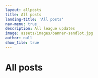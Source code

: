 ```yaml
---
layout: allposts
title: All posts
landing-title: 'All posts'
nav-menu: true
description: All league updates
image: assets/images/banner-sandlot.jpg
author: null
show_tile: true
---
```


<h1>All posts</h1>
